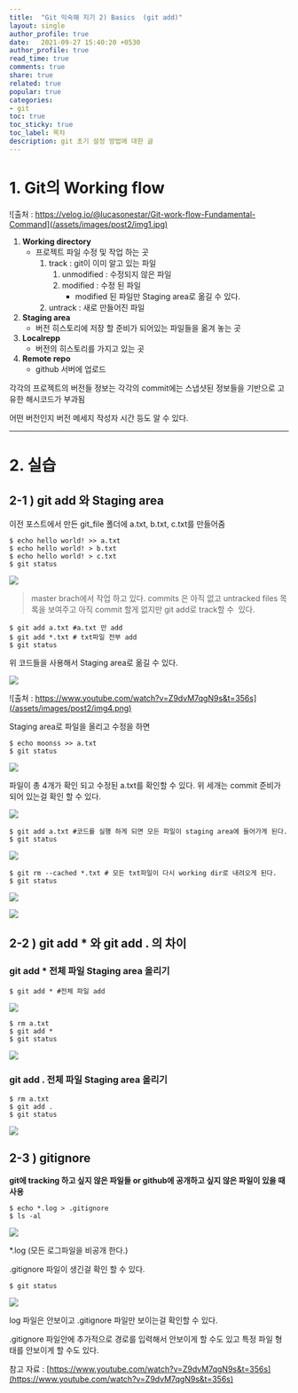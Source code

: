 ```yaml
---
title:  "Git 익숙해 지기 2) Basics  (git add)"
layout: single
author_profile: true
date:   2021-09-27 15:40:20 +0530
author_profile: true
read_time: true
comments: true
share: true
related: true
popular: true
categories:
- git
toc: true
toc_sticky: true
toc_label: 목차
description: git 초기 설정 방법에 대한 글 
---
```


# **1\. Git의 Working flow** 

![출처 : https://velog.io/@lucasonestar/Git-work-flow-Fundamental-Command](/assets/images/post2/img1.jpg)

1.  **Working directory** 
    -   프로젝트 파일 수정 및 작업 하는 곳 
        1.  track : git이 이미 알고 있는 파일  
            1.  unmodified : 수정되지 않은 파일
            2.  modified : 수정 된 파일  
                -   modified 된 파일만 Staging area로 옮길 수 있다. 
        2.  untrack : 새로 만들어진 파일 
2.  **Staging area** 
    -   버전 히스토리에 저장 할 준비가 되어있는 파일들을 옮겨 놓는 곳  
3.  **Localrepp** 
    -   버전의 히스토리를 가지고 있는 곳 
4.  **Remote repo**
    -   github 서버에 업로드

각각의 프로젝트의 버전들 정보는 각각의 commit에는 스냅샷된 정보들을 기반으로 고유한 해시코드가 부과됨 

어떤 버전인지 버전 메세지 작성자 시간 등도 알 수 있다.

----

# 2\. 실습

## 2-1 ) git add 와 Staging area

이전 포스트에서 만든 git\_file 폴더에 a.txt, b.txt, c.txt를 만들어줌 

```
$ echo hello world! >> a.txt 
$ echo hello world! > b.txt 
$ echo hello world! > c.txt
$ git status
```

![](/assets/images/post2/img2.png)

> master brach에서 작업 하고 있다.
> commits 은 아직 없고 untracked files 목록을 보여주고 아직 commit 할게 없지만 git add로 track할 수  있다. 

```
$ git add a.txt #a.txt 만 add 
$ git add *.txt # txt파일 전부 add
$ git status
```

위 코드들을 사용해서 Staging area로 옮길 수 있다. 

![](/assets/images/post2/img3.png)

![출처 : https://www.youtube.com/watch?v=Z9dvM7qgN9s&t=356s](/assets/images/post2/img4.png)

Staging area로 파일을 올리고 수정을 하면

```
$ echo moonss >> a.txt 
$ git status
```
![](/assets/images/post2/img5.png)

파일이 총 4개가 확인 되고 수정된 a.txt를 확인할 수 있다. 위 세개는 commit 준비가 되어 있는걸 확인 할 수 있다. 

![](/assets/images/post2/img6.png)

```
$ git add a.txt #코드를 실행 하게 되면 모든 파일이 staging area에 들어가게 된다.  
$ git status
```

![](/assets/images/post2/img7.png)


```
$ git rm --cached *.txt # 모든 txt파일이 다시 working dir로 내려오게 된다. 
$ git status
```
![](/assets/images/post2/img8.png)

![](/assets/images/post2/img9.png)



## 2-2 ) git add \* 와 git add . 의 차이 

### git add \* 전체 파일 Staging area 올리기

```
$ git add * #전체 파일 add
```

![](/assets/images/post2/img10.png)

```
$ rm a.txt 
$ git add * 
$ git status
```
![](/assets/images/post2/img11.png)

### **git add . 전체 파일 Staging area 올리기**

```
$ rm a.txt 
$ git add .
$ git status
```

![](/assets/images/post2/img12.png)

## 2-3 ) gitignore

**git에 tracking 하고 싶지 않은 파일들 or github에 공개하고 싶지 않은 파일이 있을 때 사용** 

```
$ echo *.log > .gitignore 
$ ls -al
```

![](/assets/images/post2/img13.png)

\*.log (모든 로그파일을 비공개 한다.) 

.gitignore 파일이 생긴걸 확인 할 수 있다. 

```
$ git status
```

![](/assets/images/post2/img14.png)

log 파일은 안보이고 .gitignore 파일만 보이는걸 확인할 수 있다. 

.gitignore 파일안에 추가적으로 경로를 입력해서 안보이게 할 수도 있고 특정 파일 형태를 안보이게 할 수도 있다. 

참고 자료 : [https://www.youtube.com/watch?v=Z9dvM7qgN9s&t=356s](https://www.youtube.com/watch?v=Z9dvM7qgN9s&t=356s)
